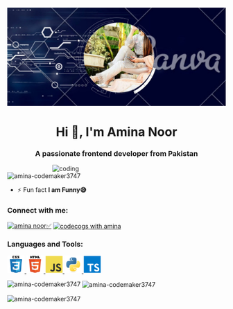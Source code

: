 ![logo](https://github.com/Amina-codemaker3747/Amina-codemaker3747/blob/main/github%20banner.jpj.jpg)
<h1 align="center">Hi 👋, I'm Amina Noor</h1>
<h3 align="center">A passionate frontend developer from Pakistan</h3>

<img align="right" alt="coding" width="400" src="https://tse4.mm.bing.net/th?id=OIP.HTfBchZ3-pDfDqVz1cKb7gHaE8&pid=Api&P=0&h=220" >

<p align="left"> <img src="https://komarev.com/ghpvc/?username=amina-codemaker3747&label=Profile%20views&color=0e75b6&style=flat" alt="amina-codemaker3747" /> </p>

- ⚡ Fun fact **I am Funny😅**

<h3 align="left">Connect with me:</h3>
<p align="left">
<a href="https://linkedin.com/in/amina noor✅" target="blank"><img align="center" src="https://raw.githubusercontent.com/rahuldkjain/github-profile-readme-generator/master/src/images/icons/Social/linked-in-alt.svg" alt="amina noor✅" height="30" width="40" /></a>
<a href="https://www.youtube.com/c/codecogs with amina" target="blank"><img align="center" src="https://raw.githubusercontent.com/rahuldkjain/github-profile-readme-generator/master/src/images/icons/Social/youtube.svg" alt="codecogs with amina" height="30" width="40" /></a>
</p>

<h3 align="left">Languages and Tools:</h3>
<p align="left"> <a href="https://www.w3schools.com/css/" target="_blank" rel="noreferrer"> <img src="https://raw.githubusercontent.com/devicons/devicon/master/icons/css3/css3-original-wordmark.svg" alt="css3" width="40" height="40"/> </a> <a href="https://www.w3.org/html/" target="_blank" rel="noreferrer"> <img src="https://raw.githubusercontent.com/devicons/devicon/master/icons/html5/html5-original-wordmark.svg" alt="html5" width="40" height="40"/> </a> <a href="https://developer.mozilla.org/en-US/docs/Web/JavaScript" target="_blank" rel="noreferrer"> <img src="https://raw.githubusercontent.com/devicons/devicon/master/icons/javascript/javascript-original.svg" alt="javascript" width="40" height="40"/> </a> <a href="https://www.python.org" target="_blank" rel="noreferrer"> <img src="https://raw.githubusercontent.com/devicons/devicon/master/icons/python/python-original.svg" alt="python" width="40" height="40"/> </a> <a href="https://www.typescriptlang.org/" target="_blank" rel="noreferrer"> <img src="https://raw.githubusercontent.com/devicons/devicon/master/icons/typescript/typescript-original.svg" alt="typescript" width="40" height="40"/> </a> </p>

<p><img align="left" src="https://github-readme-stats.vercel.app/api/top-langs?username=amina-codemaker3747&show_icons=true&locale=en&layout=compact" alt="amina-codemaker3747" /></p>

<p>&nbsp;<img align="center" src="https://github-readme-stats.vercel.app/api?username=amina-codemaker3747&show_icons=true&locale=en" alt="amina-codemaker3747" /></p>

<p><img align="center" src="https://github-readme-streak-stats.herokuapp.com/?user=amina-codemaker3747&" alt="amina-codemaker3747" /></p>


